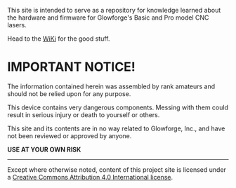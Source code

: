 This site is intended to serve as a repository for knowledge learned about the hardware and firmware for Glowforge's Basic and Pro model CNC lasers.  
  
Head to the [WiKi](https://github.com/ScottW514/GF-Hardware/wiki) for the good stuff.
  
# IMPORTANT NOTICE!  

The information contained herein was assembled by rank amateurs and should not be relied upon for any purpose.  

This device contains very dangerous components. Messing with them could result in serious injury or death to yourself or others.  

This site and its contents are in no way related to Glowforge, Inc., and have not been reviewed or approved by anyone.  
  
**USE AT YOUR OWN RISK**  

***

Except where otherwise noted, content of this project site is licensed under a [Creative Commons Attribution 4.0 International license](https://creativecommons.org/licenses/by/4.0/).
